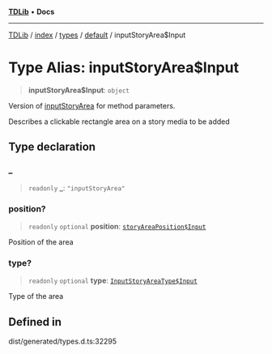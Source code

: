 [**TDLib**](../../../../../../README.md) • **Docs**

***

[TDLib](../../../../../../modules.md) / [index](../../../../../README.md) / [types](../../../README.md) / [default](../README.md) / inputStoryArea$Input

# Type Alias: inputStoryArea$Input

> **inputStoryArea$Input**: `object`

Version of [inputStoryArea](inputStoryArea-1.md) for method parameters.

Describes a clickable rectangle area on a story media to be added

## Type declaration

### \_

> `readonly` **\_**: `"inputStoryArea"`

### position?

> `readonly` `optional` **position**: [`storyAreaPosition$Input`](storyAreaPosition$Input-1.md)

Position of the area

### type?

> `readonly` `optional` **type**: [`InputStoryAreaType$Input`](InputStoryAreaType$Input.md)

Type of the area

## Defined in

dist/generated/types.d.ts:32295
